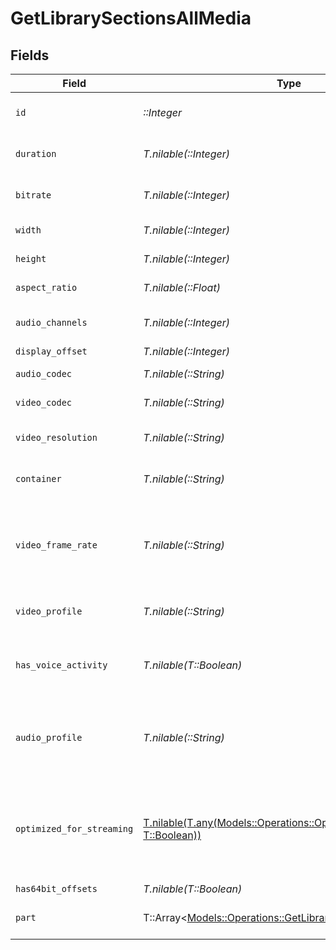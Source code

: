 # GetLibrarySectionsAllMedia


## Fields

| Field                                                                                                                                             | Type                                                                                                                                              | Required                                                                                                                                          | Description                                                                                                                                       | Example                                                                                                                                           |
| ------------------------------------------------------------------------------------------------------------------------------------------------- | ------------------------------------------------------------------------------------------------------------------------------------------------- | ------------------------------------------------------------------------------------------------------------------------------------------------- | ------------------------------------------------------------------------------------------------------------------------------------------------- | ------------------------------------------------------------------------------------------------------------------------------------------------- |
| `id`                                                                                                                                              | *::Integer*                                                                                                                                       | :heavy_check_mark:                                                                                                                                | Unique media identifier.                                                                                                                          | 387322                                                                                                                                            |
| `duration`                                                                                                                                        | *T.nilable(::Integer)*                                                                                                                            | :heavy_minus_sign:                                                                                                                                | Duration of the media in milliseconds.                                                                                                            | 9610350                                                                                                                                           |
| `bitrate`                                                                                                                                         | *T.nilable(::Integer)*                                                                                                                            | :heavy_minus_sign:                                                                                                                                | Bitrate in bits per second.                                                                                                                       | 25512                                                                                                                                             |
| `width`                                                                                                                                           | *T.nilable(::Integer)*                                                                                                                            | :heavy_minus_sign:                                                                                                                                | Video width in pixels.                                                                                                                            | 3840                                                                                                                                              |
| `height`                                                                                                                                          | *T.nilable(::Integer)*                                                                                                                            | :heavy_minus_sign:                                                                                                                                | Video height in pixels.                                                                                                                           | 1602                                                                                                                                              |
| `aspect_ratio`                                                                                                                                    | *T.nilable(::Float)*                                                                                                                              | :heavy_minus_sign:                                                                                                                                | Aspect ratio of the video.                                                                                                                        | 2.35                                                                                                                                              |
| `audio_channels`                                                                                                                                  | *T.nilable(::Integer)*                                                                                                                            | :heavy_minus_sign:                                                                                                                                | Number of audio channels.                                                                                                                         | 6                                                                                                                                                 |
| `display_offset`                                                                                                                                  | *T.nilable(::Integer)*                                                                                                                            | :heavy_minus_sign:                                                                                                                                | N/A                                                                                                                                               | 50                                                                                                                                                |
| `audio_codec`                                                                                                                                     | *T.nilable(::String)*                                                                                                                             | :heavy_minus_sign:                                                                                                                                | Audio codec used.                                                                                                                                 | eac3                                                                                                                                              |
| `video_codec`                                                                                                                                     | *T.nilable(::String)*                                                                                                                             | :heavy_minus_sign:                                                                                                                                | Video codec used.                                                                                                                                 | hevc                                                                                                                                              |
| `video_resolution`                                                                                                                                | *T.nilable(::String)*                                                                                                                             | :heavy_minus_sign:                                                                                                                                | Video resolution (e.g., 4k).                                                                                                                      | 4k                                                                                                                                                |
| `container`                                                                                                                                       | *T.nilable(::String)*                                                                                                                             | :heavy_minus_sign:                                                                                                                                | File container type.                                                                                                                              | mkv                                                                                                                                               |
| `video_frame_rate`                                                                                                                                | *T.nilable(::String)*                                                                                                                             | :heavy_minus_sign:                                                                                                                                | Frame rate of the video. Values found include NTSC, PAL, 24p<br/>                                                                                 | 24p                                                                                                                                               |
| `video_profile`                                                                                                                                   | *T.nilable(::String)*                                                                                                                             | :heavy_minus_sign:                                                                                                                                | Video profile (e.g., main 10).                                                                                                                    | main 10                                                                                                                                           |
| `has_voice_activity`                                                                                                                              | *T.nilable(T::Boolean)*                                                                                                                           | :heavy_minus_sign:                                                                                                                                | Indicates whether voice activity is detected.                                                                                                     | false                                                                                                                                             |
| `audio_profile`                                                                                                                                   | *T.nilable(::String)*                                                                                                                             | :heavy_minus_sign:                                                                                                                                | The audio profile used for the media (e.g., DTS, Dolby Digital, etc.).                                                                            | dts                                                                                                                                               |
| `optimized_for_streaming`                                                                                                                         | [T.nilable(T.any(Models::Operations::OptimizedForStreaming1, T::Boolean))](../../models/operations/getlibrarysectionsalloptimizedforstreaming.md) | :heavy_minus_sign:                                                                                                                                | Has this media been optimized for streaming. NOTE: This can be 0, 1, false or true                                                                |                                                                                                                                                   |
| `has64bit_offsets`                                                                                                                                | *T.nilable(T::Boolean)*                                                                                                                           | :heavy_minus_sign:                                                                                                                                | N/A                                                                                                                                               | false                                                                                                                                             |
| `part`                                                                                                                                            | T::Array<[Models::Operations::GetLibrarySectionsAllPart](../../models/operations/getlibrarysectionsallpart.md)>                                   | :heavy_minus_sign:                                                                                                                                | An array of parts for this media item.                                                                                                            |                                                                                                                                                   |